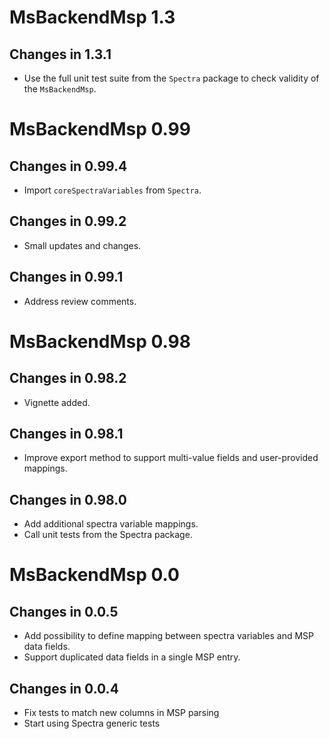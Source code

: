# MsBackendMsp 1.3

## Changes in 1.3.1

- Use the full unit test suite from the `Spectra` package to check validity of
  the `MsBackendMsp`.

# MsBackendMsp 0.99

## Changes in 0.99.4

- Import `coreSpectraVariables` from `Spectra`.

## Changes in 0.99.2

- Small updates and changes.

## Changes in 0.99.1

- Address review comments.

# MsBackendMsp 0.98

## Changes in 0.98.2

- Vignette added.

## Changes in 0.98.1

- Improve export method to support multi-value fields and user-provided 
  mappings.

## Changes in 0.98.0

- Add additional spectra variable mappings.
- Call unit tests from the Spectra package.

# MsBackendMsp 0.0

## Changes in 0.0.5

- Add possibility to define mapping between spectra variables and MSP data 
  fields.
- Support duplicated data fields in a single MSP entry.

## Changes in 0.0.4

- Fix tests to match new columns in MSP parsing
- Start using Spectra generic tests 

